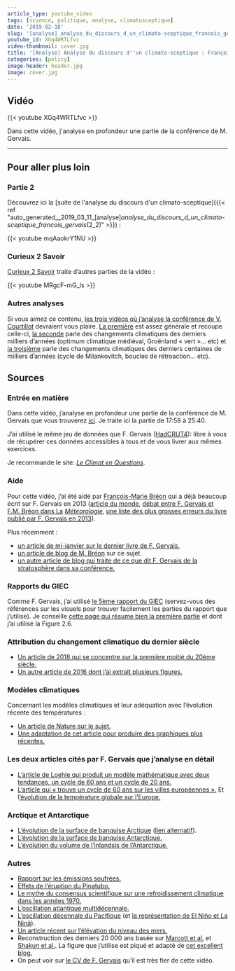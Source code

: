 ```yaml
---
article_type: youtube_video
tags: [science, politique, analyse, climatosceptique]
date: '2019-02-18'
slug: '[analyse]_analyse_du_discours_d_un_climato-sceptique_francois_gervais_(1_2)'
youtube_id: XGq4WRTLfvc
video-thumbnail: cover.jpg
title: '[Analyse] Analyse du discours d''un climato-sceptique : François Gervais. (1/2)'
categories: [policy]
image-header: header.jpg
image: cover.jpg
---
```


## Vidéo

{{< youtube XGq4WRTLfvc >}}

Dans cette vidéo, j'analyse en profondeur une partie de la conférence de M. Gervais.


<hr>

## Pour aller plus loin

### Partie 2

Découvrez ici la [suite de l'analyse du discours d'un climato-sceptique]({{< ref "auto_generated__2019_03_11_[analyse]_analyse_du_discours_d_un_climato-sceptique_francois_gervais_(2_2)" >}}) :

{{< youtube mqAaokrY1NU >}}


### Curieux 2 Savoir

[Curieux 2 Savoir](https://www.youtube.com/watch?v=MRgcF-mG_ls) traite d’autres
parties de la vidéo :

{{< youtube MRgcF-mG_ls >}}

### Autres analyses

Si vous aimez ce contenu, [les trois vidéos où j’analyse la conférence de V.
Courtillot](https://www.youtube.com/watch?v=WZb-y_N4ZwY&list=PLhgpBc0hGjStgGg6Y1Cw14eqA0hQn6WH3)
devraient vous plaire. [La
première](https://www.youtube.com/watch?v=WZb-y_N4ZwY&index=1&list=PLhgpBc0hGjStgGg6Y1Cw14eqA0hQn6WH3)
est assez générale et recoupe celle-ci, [la
seconde](https://www.youtube.com/watch?v=GMoqkWjSGvw&list=PLhgpBc0hGjStgGg6Y1Cw14eqA0hQn6WH3&index=2)
parle des changements climatiques des derniers milliers d’années (optimum
climatique médiéval, Groënland « vert »… etc) et [la
troisième](https://www.youtube.com/watch?v=n-NJ-B_IIFw&index=3&list=PLhgpBc0hGjStgGg6Y1Cw14eqA0hQn6WH3)
parle des changements climatiques des derniers centaines de milliers d’années
(cycle de Milankovitch, boucles de rétroaction... etc).

## Sources

### Entrée en matière

Dans cette vidéo, j’analyse en profondeur une partie de la conférence de M.
Gervais que vous trouverez [ici](https://www.youtube.com/watch?v=iK3G8wqqp_k).
Je traite ici la partie de 17:58 à 25:40.

J’ai utilisé le même jeu de données que F. Gervais ([HadCRUT4](https://crudata.uea.ac.uk/cru/data/temperature/)): libre à vous de récupérer ces données accessibles à tous et de vous livrer aux mêmes exercices.

Je recommande le site: _[Le Climat en Questions](http://www.climat-en-questions.fr)_.

### Aide

Pour cette vidéo, j’ai été aidé par [François-Marie Bréon](https://twitter.com/fmbreon?lang=fr) qui a déjà beaucoup écrit sur F. Gervais en 2013 ([article du monde](https://www.lemonde.fr/sciences/article/2013/10/28/les-contre-verites-du-dernier-pamphlet-climatosceptique_3504317_1650684.html), [débat entre F. Gervais et F.M. Bréon dans La](http://documents.irevues.inist.fr/bitstream/handle/2042/54077/meteo_2014_86_68.pdf?sequence=1) _[Météorologie](http://documents.irevues.inist.fr/bitstream/handle/2042/54077/meteo_2014_86_68.pdf?sequence=1)_, [une liste des plus grosses erreurs du livre publié par F. Gervais en 2013](http://www.clubdesargonautes.org/livresetpublications/breon.php)).

Plus récemment :

- [un article de mi-janvier sur le dernier livre de F. Gervais.](http://www.francesoir.fr/societe-science-tech/le-rechauffement-climatique-un-leurre-escroquerie-climatosceptique-de-francois-gervais)  
- [un article de blog de M. Bréon](http://sogeco31.blogspot.com/2019/01/francois-gervais-passe-la-moulinette-de.html) sur ce sujet.
- [un autre article de blog qui traite de ce que dit F. Gervais de la stratosphère dans sa conférence.](https://sogeco31.blogspot.com/2019/01/des-precisions-stratospheriques-sur-le.html)

### Rapports du GIEC

Comme F. Gervais, j’ai utilisé [le 5ème rapport du GIEC](https://www.ipcc.ch/report/ar5/wg1/) (servez-vous des références sur les visuels pour trouver facilement les parties du rapport que j’utilise). Je conseille [cette page qui résume bien la première partie](https://science2017.globalchange.gov/chapter/2/) et dont j’ai utilisé la Figure 2.6.

### Attribution du changement climatique du dernier siècle

- [Un article de 2018 qui se concentre sur la première moitié du 20ème siècle.](https://onlinelibrary.wiley.com/doi/pdf/10.1002/wcc.522)  
- [Un autre article de 2016 dont j’ai extrait plusieurs figures.](https://link.springer.com/article/10.1007/s00382-016-3025-7)  
  
### Modèles climatiques

Concernant les modèles climatiques et leur adéquation avec l’évolution récente des températures :

- [Un article de Nature sur le sujet.](https://www.nature.com/articles/ngeo2105.epdf)
- [Une adaptation de cet article pour produire des graphiques plus récentes.](http://www.realclimate.org/index.php/climate-model-projections-compared-to-observations/)

### Les deux articles cités par F. Gervais que j’analyse en détail

- [L’article de Loehle qui produit un modèle mathématique avec deux tendances, un cycle de 60 ans et un cycle de 20 ans.](https://arxiv.org/ftp/arxiv/papers/1206/1206.5845.pdf)
- [L’article qui « trouve un cycle de 60 ans sur les villes européennes ».](http://sci-hub.tw/https://www.clim-past.net/9/447/2013/cp-9-447-2013.pdf) Et l[‘évolution de la température globale sur l’Europe.](https://www.eea.europa.eu/data-and-maps/indicators/global-and-european-temperature-8/assessment)
  
### Arctique et Antarctique

- [L’évolution de la surface de banquise Arctique](https://nca2009.globalchange.gov/arctic-sea-ice-extent-annual-average/index.html) ([lien alternatif](http://environmentalforest.blogspot.com/2013/07/arctic-sea-ice-past-and-present.html)).
- [L’évolution de la surface de banquise Antarctique.](https://www.theweathernetwork.com/news/articles/global-sea-ice-hits-record-low-second-year-straight/93263)
- [L’évolution du volume de l’inlandsis de l’Antarctique.](https://www.nature.com/articles/s41586-018-0179-y)

### Autres

- [Rapport sur les émissions soufrées.](https://www.pnnl.gov/main/publications/external/technical_reports/PNNL-14537.pdf)
- [Effets de l’éruption du Pinatubo.](https://earthobservatory.nasa.gov/images/1510/global-effects-of-mount-pinatubo)
- [Le mythe du consensus scientifique sur une refroidissement climatique dans les années 1970.](https://journals.ametsoc.org/doi/10.1175/2008BAMS2370.1)
- [L’oscillation atlantique multidécennale.](https://www.esrl.noaa.gov/psd/data/correlation/amon.us.long.data)
- [L’oscillation décennale du Pacifique](http://research.jisao.washington.edu/pdo/PDO.latest) (et [la représentation de El Niño et La Ninã](https://www.ncdc.noaa.gov/sotc/global/2017/07/supplemental/page-2)).
- [Un article récent sur l’élévation du niveau des mers.](https://www.pnas.org/content/early/2017/05/16/1616007114)
- Reconstruction des derniers 20 000 ans basée sur [Marcott et al.](http://science.sciencemag.org/content/339/6124/1198) et [Shakun et al.](https://www.nature.com/articles/nature10915). La figure que j’utilise est piqué et adapté de [cet excellent blog.](https://tamino.wordpress.com/2013/03/22/global-temperature-change-the-big-picture/)
- On peut voir sur [le CV de F. Gervais](https://www.univ-tours.fr/site-de-l-universite/m-francois-gervais--235229.kjsp) qu’il est très fier de cette vidéo.
